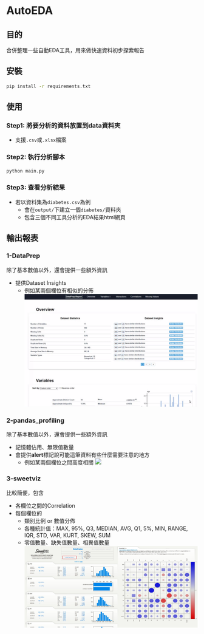 # AutoEDA

## 目的
合併整理一些自動EDA工具，用來做快速資料初步探索報告


## 安裝

```sh
pip install -r requirements.txt
```

## 使用

### Step1: 將要分析的資料放置到data資料夾
+ 支援`.csv`或`.xlsx`檔案


### Step2: 執行分析腳本

```sh
python main.py
```


### Step3: 查看分析結果
+ 若以資料集為`diabetes.csv`為例
    + 會在`output/`下建立一個`diabetes/`資料夾
    + 包含三個不同工具分析的EDA結果html網頁


## 輸出報表

### 1-DataPrep
除了基本數值以外，還會提供一些額外資訊
+ 提供Dataset Insights
    + 例如某兩個欄位有相似的分佈
![](img/1-DataPrep.gif)


### 2-pandas_profiling
除了基本數值以外，還會提供一些額外資訊
+ 記憶體佔用、無限值數量
+ 會提供**alert**標記說可能這筆資料有些什麼需要注意的地方
    + 例如某兩個欄位之間高度相關
![](img/2-pandas_profiling.gif)


### 3-sweetviz
比較簡便，包含
+ 各欄位之間的Correlation
+ 每個欄位的
    + 類別比例 or 數值分佈
    + 各種統計值：MAX, 95%, Q3, MEDIAN, AVG, Q1, 5%, MIN, RANGE, IQR, STD, VAR, KURT, SKEW, SUM
    + 零值數量、缺失值數量、相異值數量
![](img/3-sweetviz.jpg)

